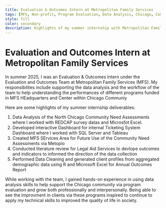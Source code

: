 ```yaml
---
title: Evaluation & Outcomes Intern at Metropolitan Family Services
tags: [MFS, Non-profit, Program Evaluation, Data Analysis, Chicago, Community]
style: fill
color: secondary
description: Highlights of my summer internship with Metropolitan Family Services to support Chicgao Community.
---
```


# Evaluation and Outcomes Intern at Metropolitan Family Services

In summer 2025, I was an Evaluation & Outcomes Intern under the Evaluation and Outcomes Team at Metropolitan Family Services (MFS). My responsibilites include supporting the data analysis and the workflow of the team to help understanding the performances of different programs funded in MFS HEadquarters and Center within Chicago Communiy

Here are some highlights of my summer internship deliverables:

1. Data Analysis of the North Chicago Community Need Assessments where I worked with REDCAP survey datas and Microsfot Excel.
2. Developed interactive Dashboard for internal Ticketing System Dashboard where I worked with SQL Server and Tableau
3. Created MFS SErvices Area for Future Use of the Community Need Assessments via Metopio
4. Conducted literature review for Legal Aid Services to devlope outcomes and indicators to informed the direction of the data collection
5. Performed Data Cleaning and generated client profiles from aggregated demographic data using R and
Microsoft Excel for Annual Outcomes Report

While working with the team, I gained hands-on experience in using data analysis skills to help support the Chicago community via program evaluation and grow both professionally and interpersonally. Being able to see the improvment in clients via these programs inspired to continue to apply my technical skills to improved the quality of life in society.


